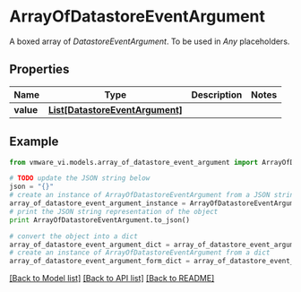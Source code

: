# ArrayOfDatastoreEventArgument

A boxed array of *DatastoreEventArgument*. To be used in *Any* placeholders. 

## Properties
Name | Type | Description | Notes
------------ | ------------- | ------------- | -------------
**value** | [**List[DatastoreEventArgument]**](DatastoreEventArgument.md) |  | 

## Example

```python
from vmware_vi.models.array_of_datastore_event_argument import ArrayOfDatastoreEventArgument

# TODO update the JSON string below
json = "{}"
# create an instance of ArrayOfDatastoreEventArgument from a JSON string
array_of_datastore_event_argument_instance = ArrayOfDatastoreEventArgument.from_json(json)
# print the JSON string representation of the object
print ArrayOfDatastoreEventArgument.to_json()

# convert the object into a dict
array_of_datastore_event_argument_dict = array_of_datastore_event_argument_instance.to_dict()
# create an instance of ArrayOfDatastoreEventArgument from a dict
array_of_datastore_event_argument_form_dict = array_of_datastore_event_argument.from_dict(array_of_datastore_event_argument_dict)
```
[[Back to Model list]](../README.md#documentation-for-models) [[Back to API list]](../README.md#documentation-for-api-endpoints) [[Back to README]](../README.md)


